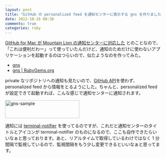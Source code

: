 ```yaml
---
layout: post
title: "GitHub の personalized feed を通知センターに表示する gns を作りました"
date: 2012-10-16 00:38
comments: true
categories: ruby
---
```


[GitHub for Mac が Mountain Lion の通知センターに対応した](https://github.com/blog/1287-github-for-mac-notifications) とのことなので、「これは便利だわー」って使っていたんだけど、通知のためだけに使わないアプリケーションを起動するのはつらいので、似たようなのを作ってみた。

- [gns](https://github.com/takkanm/gns)
- [gns | RubyGems.org](https://rubygems.org/gems/gns)

private なリポジトリへの通知も見たいので、[GitHub API](http://developer.github.com/v3/events/)を使わず、personalized feed から情報をとるようにした。ちゃんと、personalized feed が設定できて起動すれば、こんな感じで通知センターに通知されます。

<a href="http://www.flickr.com/photos/takkanm/8090496232/" title="gns-sample by takkanm, on Flickr"><img src="http://farm9.staticflickr.com/8196/8090496232_d6673d7021_m.jpg" width="240" height="58" alt="gns-sample"></a>

通知には [terminal-notifier](https://github.com/alloy/terminal-notifier/tree/master/Ruby) を使ってるのですが、これだと通知センターのタイトルとアイコンが terminal-notifier のものになるので、ここも自作できたらいいなぁと思っております。あと、リアルタイムで取得しているわけではなく 1 分間隔で監視しているので、監視間隔をもう少し変更できるといいなぁと思ってます。

